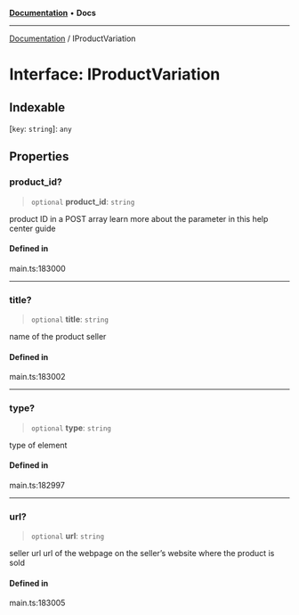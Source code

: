 [**Documentation**](../README.md) • **Docs**

***

[Documentation](../globals.md) / IProductVariation

# Interface: IProductVariation

## Indexable

 \[`key`: `string`\]: `any`

## Properties

### product\_id?

> `optional` **product\_id**: `string`

product ID in a POST array
learn more about the parameter in this help center guide

#### Defined in

main.ts:183000

***

### title?

> `optional` **title**: `string`

name of the product seller

#### Defined in

main.ts:183002

***

### type?

> `optional` **type**: `string`

type of element

#### Defined in

main.ts:182997

***

### url?

> `optional` **url**: `string`

seller url
url of the webpage on the seller’s website where the product is sold

#### Defined in

main.ts:183005
